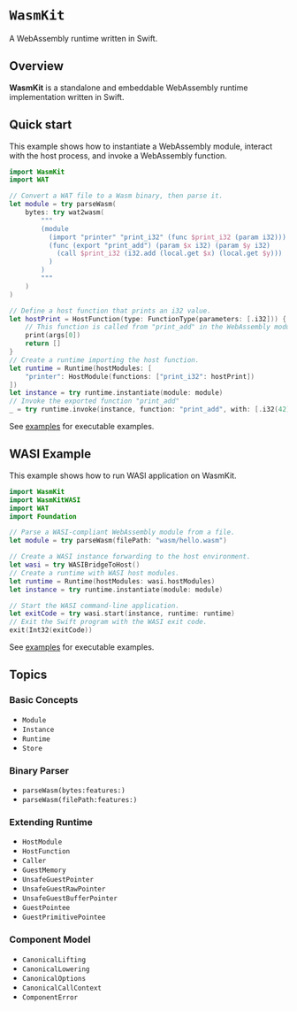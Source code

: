 # ``WasmKit``

A WebAssembly runtime written in Swift.

## Overview

**WasmKit** is a standalone and embeddable WebAssembly runtime implementation written in Swift.


## Quick start

This example shows how to instantiate a WebAssembly module, interact with the host process, and invoke a WebAssembly function.

```swift
import WasmKit
import WAT

// Convert a WAT file to a Wasm binary, then parse it.
let module = try parseWasm(
    bytes: try wat2wasm(
        """
        (module
          (import "printer" "print_i32" (func $print_i32 (param i32)))
          (func (export "print_add") (param $x i32) (param $y i32)
            (call $print_i32 (i32.add (local.get $x) (local.get $y)))
          )
        )
        """
    )
)

// Define a host function that prints an i32 value.
let hostPrint = HostFunction(type: FunctionType(parameters: [.i32])) { _, args in
    // This function is called from "print_add" in the WebAssembly module.
    print(args[0])
    return []
}
// Create a runtime importing the host function.
let runtime = Runtime(hostModules: [
    "printer": HostModule(functions: ["print_i32": hostPrint])
])
let instance = try runtime.instantiate(module: module)
// Invoke the exported function "print_add"
_ = try runtime.invoke(instance, function: "print_add", with: [.i32(42), .i32(3)])
```

See [examples](https://github.com/swiftwasm/WasmKit/tree/main/Examples) for executable examples.

## WASI Example

This example shows how to run WASI application on WasmKit.

```swift
import WasmKit
import WasmKitWASI
import WAT
import Foundation

// Parse a WASI-compliant WebAssembly module from a file.
let module = try parseWasm(filePath: "wasm/hello.wasm")

// Create a WASI instance forwarding to the host environment.
let wasi = try WASIBridgeToHost()
// Create a runtime with WASI host modules.
let runtime = Runtime(hostModules: wasi.hostModules)
let instance = try runtime.instantiate(module: module)

// Start the WASI command-line application.
let exitCode = try wasi.start(instance, runtime: runtime)
// Exit the Swift program with the WASI exit code.
exit(Int32(exitCode))
```

See [examples](https://github.com/swiftwasm/WasmKit/tree/main/Examples) for executable examples.

## Topics

### Basic Concepts

- ``Module``
- ``Instance``
- ``Runtime``
- ``Store``

### Binary Parser

- ``parseWasm(bytes:features:)``
- ``parseWasm(filePath:features:)``

### Extending Runtime

- ``HostModule``
- ``HostFunction``
- ``Caller``
- ``GuestMemory``
- ``UnsafeGuestPointer``
- ``UnsafeGuestRawPointer``
- ``UnsafeGuestBufferPointer``
- ``GuestPointee``
- ``GuestPrimitivePointee``

### Component Model

- ``CanonicalLifting``
- ``CanonicalLowering``
- ``CanonicalOptions``
- ``CanonicalCallContext``
- ``ComponentError``
